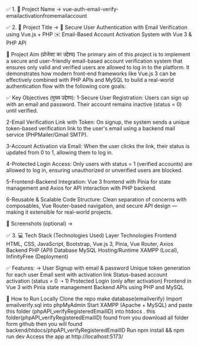 ✅ 1. 🔖 Project Name -> vue-auth-email-verify-emailactivationfromemailaccount

✅ 2. 📌 Project Title -> 🔐 Secure User Authentication with Email Verification using Vue.js + PHP
                           ✉️ Email-Based Account Activation System with Vue 3 & PHP API

🎯 Project Aim (प्रोजेक्ट का उद्देश्य)
The primary aim of this project is to implement a secure and user-friendly email-based account verification system that ensures only valid and verified users are allowed to log in to the platform.
It demonstrates how modern front-end frameworks like Vue.js 3 can be effectively combined with PHP APIs and MySQL to build a real-world authentication flow with the following core goals:

✅ Key Objectives (मुख्य उद्देश्य):
1-Secure User Registration:
Users can sign up with an email and password. Their account remains inactive (status = 0) until verified.

2-Email Verification Link with Token:
On signup, the system sends a unique token-based verification link to the user's email using a backend mail service (PHPMailer/Gmail SMTP).

3-Account Activation via Email:
When the user clicks the link, their status is updated from 0 to 1, allowing them to log in.

4-Protected Login Access:
Only users with status = 1 (verified accounts) are allowed to log in, ensuring unauthorized or unverified users are blocked.

5-Frontend-Backend Integration:
Vue 3 frontend with Pinia for state management and Axios for API interaction with PHP backend.

6-Reusable & Scalable Code Structure:
Clean separation of concerns with composables, Vue Router-based navigation, and secure API design — making it extensible for real-world projects.


📸 Screenshots (optional) ->




✅ 3. 💻 Tech Stack (Technologies Used)
                        Layer	Technologies
                        Frontend	HTML, CSS, JavaScript, Bootstrap, Vue.js 3, Pinia, Vue Router, Axios
                        Backend	PHP (API)
                        Database	MySQL
                        Hosting/Runtime	XAMPP (Local), InfinityFree (Deployment)       

✅ Features: ->
User Signup with email & password
Unique token generation for each user
Email sent with activation link
Status-based account activation (status = 0 ➝ 1)
Protected Login (only after activation)
Frontend in Vue 3 with Pinia state management
Backend APIs using PHP and MySQL



🧪 How to Run Locally
Clone the repo
make database(emailverify)
Import emailverify.sql into phpMyAdmin
Start XAMPP (Apache + MySQL) and paste this folder (phpAPI_verifyRegisteredEmailID) into htdocs . this folder(phpAPI_verifyRegisteredEmailID) found from you download all folder form github then you will found backend/htdocs/phpAPI_verifyRegisteredEmailID
Run npm install && npm run dev
Access the app at http://localhost:5173/
